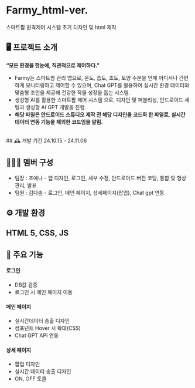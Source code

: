 # Farmy_html-ver.
스마트팜 원격제어 시스템 초기 디자인 및 html 제작

## 🖥️ 프로젝트 소개
**“모든 환경을 한눈에, 직관적으로 제어하다.”**
- Farmy는 스마트팜 관리 앱으로, 온도, 습도, 조도, 토양 수분을 언제 어디서나 간편하게 모니터링하고 제어할 수 있으며, Chat GPT를 활용하여 실시간 환경 데이터와 맞춤형 조언을 제공해 건강한 작물 성장을 돕는 시스템.
- 생성형 AI를 활용한 스마트팜 제어 시스템 으로, 디자인 및 퍼블리싱, 안드로이드 세팅과 생성형 AI GPT 개발을 진행. 
- **해당 파일은 안드로이드 스튜디오 제작 전 해당 디자인을 코드화 한 파일로, 실시간 데이터 연동 기능을 제외한 코드임을 알림.**
<br>
## 🕰️ 개발 기간
24.10.15 - 24.11.06

## 🧑‍🤝‍🧑 멤버 구성
- 팀장 : 조예나 - 앱 디자인, 로그인, 세부 수정, 안드로이드 버전 코딩, 통합 및 형상관리, 발표
- 팀원 : 김다솜 - 로그인, 메인 페이지, 상세페이지(팝업), Chat gpt 연동

## ⚙️ 개발 환경
HTML 5, CSS, JS
---
## 📌 주요 기능
#### 로그인
- DB값 검증
- 로그인 시 메인 페이지 이동
#### 메인 페이지
- 실시간데이터 송출 디자인
- 컴포넌트 Hover 시 확대(CSS)
- Chat GPT API 연동
#### 상세 페이지
- 팝업 디자인
- 실시간 데이터 송출 디자인
- ON, OFF 토클
